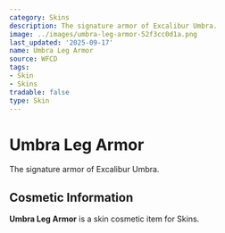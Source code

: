 ```yaml
---
category: Skins
description: The signature armor of Excalibur Umbra.
image: ../images/umbra-leg-armor-52f3cc0d1a.png
last_updated: '2025-09-17'
name: Umbra Leg Armor
source: WFCD
tags:
- Skin
- Skins
tradable: false
type: Skin
---
```


# Umbra Leg Armor

The signature armor of Excalibur Umbra.

## Cosmetic Information

**Umbra Leg Armor** is a skin cosmetic item for Skins.


